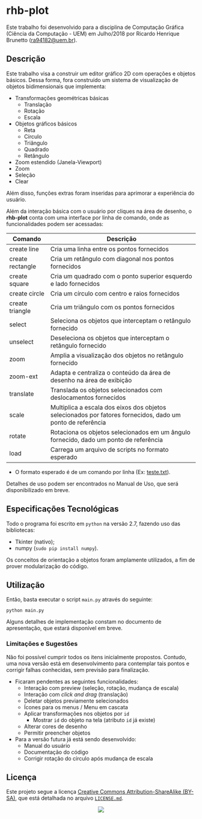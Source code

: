 # rhb-plot

Este trabalho foi desenvolvido para a disciplina de Computação Gráfica (Ciência da Computação - UEM) em Julho/2018 por Ricardo Henrique Brunetto (ra94182@uem.br).

## Descrição

Este trabalho visa a construir um editor gráfico 2D com operações e objetos básicos. Dessa forma, fora construído um sistema de visualização de objetos bidimensionais que implementa:
  
- Transformações geométricas básicas
  - Translação
  - Rotação
  - Escala
- Objetos gráficos básicos
  - Reta
  - Círculo
  - Triângulo
  - Quadrado
  - Retângulo
- Zoom estendido (Janela-Viewport)
- Zoom
- Seleção
- Clear

Além disso, funções extras foram inseridas para aprimorar a experiência do usuário.

Além da interação básica com o usuário por cliques na área de desenho, o **rhb-plot** conta com uma interface por linha de comando, onde as funcionalidades podem ser acessadas:

Comando           | Descrição
------------------|-----------------
create line       | Cria uma linha entre os pontos fornecidos
create rectangle  | Cria um retângulo com diagonal nos pontos fornecidos
create square     | Cria um quadrado com o ponto superior esquerdo e lado fornecidos
create circle     | Cria um círculo com centro e raios fornecidos
create triangle   | Cria um triângulo com os pontos fornecidos
select            | Seleciona os objetos que interceptam o retângulo fornecido
unselect          | Deseleciona os objetos que interceptam o retângulo fornecido
zoom              | Amplia a visualização dos objetos no retângulo fornecido
zoom-ext          | Adapta e centraliza o conteúdo da área de desenho na área de exibição
translate         | Translada os objetos selecionados com deslocamentos fornecidos
scale             | Multiplica a escala dos eixos dos objetos selecionados por fatores fornecidos, dado um ponto de referência
rotate            | Rotaciona os objetos selecionados em um ângulo fornecido, dado um ponto de referência
load              | Carrega um arquivo de scripts no formato esperado

- O formato esperado é de um comando por linha (Ex: [teste.txt](teste.txt)).

<!-- TODO: change link -->
Detalhes de uso podem ser encontrados no Manual de Uso, que será disponibilizado em breve.
<!-- [Manual de Uso](main.py). -->

## Especificações Tecnológicas

Todo o programa foi escrito em `python` na versão 2.7, fazendo uso das bibliotecas:

- Tkinter (nativo);
- numpy (`sudo pip install numpy`).

Os conceitos de orientação a objetos foram amplamente utilizados, a fim de prover modularização do código.

## Utilização

Então, basta executar o script `main.py` através do seguinte:

`python main.py`

Alguns detalhes de implementação constam no documento de apresentação, que estará disponível em breve.
<!-- [aqui](slides.pdf). -->

### Limitações e Sugestões

Não foi possível cumprir todos os itens inicialmente propostos. Contudo, uma nova versão está em desenvolvimento
para contemplar tais pontos e corrigir falhas conhecidas, sem previsão para finalização.

- Ficaram pendentes as seguintes funcionalidades:
  - Interação com preview (seleção, rotação, mudança de escala)
  - Interação com *click and drag* (translação)
  - Deletar objetos previamente selecionados
  - Ícones para os menus / Menu em cascata
  - Aplicar transformações nos objetos por `id`
    - Mostrar `id` do objeto na tela (atributo `id` já existe)
  - Alterar cores de desenho
  - Permitir preencher objetos
- Para a versão futura já está sendo desenvolvido:
  - Manual do usuário
  - Documentação do código
  - Corrigir rotação do círculo após mudança de escala

## Licença

Este projeto segue a licença [Creative Commons Attribution-ShareAlike (BY-SA)](https://creativecommons.org/licenses/by-sa/4.0/), que está detalhada no arquivo [`LICENSE.md`](LICENSE.md).
<p align="center">
  <img src="https://licensebuttons.net/l/by-sa/3.0/88x31.png">
</p>

